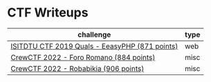 # CTF Writeups

| challenge                                                                                                                                          | type |
|----------------------------------------------------------------------------------------------------------------------------------------------------|------|
| [ISITDTU CTF 2019 Quals - EeasyPHP (871 points)](https://github.com/Samik081/ctf-writeups/blob/master/ISITDTU%20CTF%202019%20Quals/web/easyphp.md) | web  |
| [CrewCTF 2022 - Foro Romano (884 points)](https://github.com/Samik081/ctf-writeups/blob/master/CrewCTF%202022/misc/foro_romano.md)                 | misc |
| [CrewCTF 2022 - Robabikia (906 points)](https://github.com/Samik081/ctf-writeups/blob/master/CrewCTF%202022/web/robabikia.md)                      | misc |
